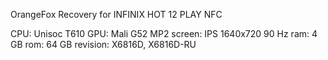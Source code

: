 OrangeFox Recovery for INFINIX HOT 12 PLAY NFC

CPU: Unisoc T610
GPU: Mali G52 MP2
screen: IPS 1640x720 90 Hz
ram: 4 GB
rom: 64 GB
revision: X6816D, X6816D-RU
